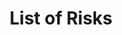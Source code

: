 ---
title     : List of Risks
type      : neo4j
cypher    : MATCH (a)-[to:is_parent_of]-(b) return * Limit 50
#cypher    : "MATCH (a {key : 'RISK-221'})-[to:is_parent_of*0..5]-(b) return * Limit 50"
#height    : 100
#width     : 100
#layout    : hierarchical
labels    :
    RISK:
        caption: key
        image  : /img/osa/osa_warning.png
    Risk_Service:
        caption: key
relationships:
---